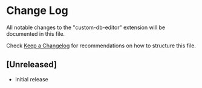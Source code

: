 # Change Log

All notable changes to the "custom-db-editor" extension will be documented in this file.

Check [Keep a Changelog](http://keepachangelog.com/) for recommendations on how to structure this file.

## [Unreleased]

- Initial release